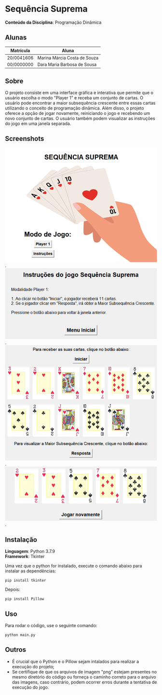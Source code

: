 # Sequência Suprema

**Conteúdo da Disciplina**: Programação Dinâmica <br>

## Alunas
|Matrícula | Aluna |
| -- | -- |
| 20/0041606  |  Marina Márcia Costa de Souza |
| 00/0000000  |  Dara Maria Barbosa de Sousa  |

## Sobre 
O projeto consiste em uma interface gráfica e interativa que permite que o usuário escolha o modo "Player 1" e receba um conjunto de cartas. O usuário pode encontrar a maior subsequência crescente entre essas cartas utilizando o conceito de programação dinâmica. Além disso, o projeto oferece a opção de jogar novamente, reiniciando o jogo e recebendo um novo conjunto de cartas. O usuário também podem visualizar as instruções do jogo em uma janela separada.

## Screenshots
![ScreenShot1](./assets/tela_inicial.png).
![ScreenShot1](./assets/tela_instruções.png).
![ScreenShot1](./assets/tela_player1.png).
![ScreenShot1](./assets/tela_resposta.png).

## Instalação  
**Linguagem**: Python 3.7.9 <br>
**Framework**: Tkinter

Uma vez que o python for instalado, execute o comando abaixo para instalar as dependências:

```cli
pip install tkinter 
````

Depois:

```cli
pip install Pillow
```

## Uso 
Para rodar o código, use o seguinte comando:

```cli
python main.py
```

## Outros 
- É crucial que o Python e o Pillow sejam intalados para realizar a execução do projeto;
- Se certifique de que os arquivos de imagem "png" estejam presentes no mesmo diretório do código ou forneça o caminho correto para o arquivo das imagens, caso contrário, podem ocorrer erros durante a tentativa de execução do jogo.